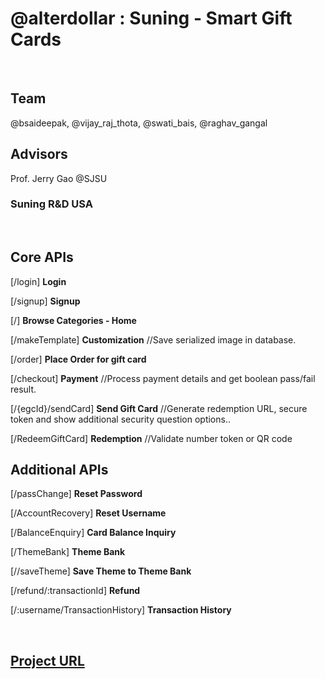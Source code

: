 <h1>@alterdollar : Suning - Smart Gift Cards</h1>
<br />
<h2>Team</h2>
<p>@bsaideepak, @vijay_raj_thota, @swati_bais, @raghav_gangal</p>
<h2>Advisors</h2>
<p>Prof. Jerry Gao @SJSU</p>
<h3>Suning R&D USA</h3>
<br />

<h2>Core APIs</h2>
<p>[/login] <b>Login</b></p>
<p>[/signup] <b>Signup</b></p>
<p>[/] <b>Browse Categories - Home</b></p>
<p>[/makeTemplate] <b>Customization</b>   //Save serialized image in database.</p>
<p>[/order] <b>Place Order for gift card</b>
<p>[/checkout] <b>Payment</b>   //Process payment details and get boolean pass/fail result.</p>
<p>[/{egcId}/sendCard] <b>Send Gift Card</b>  //Generate redemption URL, secure token and show additional security question options..</p>
<p>[/RedeemGiftCard] <b>Redemption</b> //Validate number token or QR code</p>

<h2>Additional APIs</h2>
<p>[/passChange] <b>Reset Password</b></p>
<p>[/AccountRecovery] <b>Reset Username</b></p>
<p>[/BalanceEnquiry] <b>Card Balance Inquiry</b></p>
<p>[/ThemeBank] <b>Theme Bank</b></p>
<p>[//saveTheme] <b>Save Theme to Theme Bank</b></p>
<p>[/refund/:transactionId] <b>Refund</b></p>
<p>[/:username/TransactionHistory] <b>Transaction History</b></p>

<br />
<a href='http://www.alterdollar.com'><h2>Project URL</h2></a>
<br />
